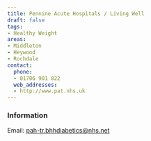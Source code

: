 ```yaml
---
title: Pennine Acute Hospitals / Living Well
draft: false
tags:
- Healthy Weight
areas:
- Middleton
- Heywood
- Rochdale
contact:
  phone:
  - 01706 901 822
  web_addresses:
  - http://www.pat.nhs.uk
---
```

### Information

Email:  pah-tr.bhhdiabetics@nhs.net